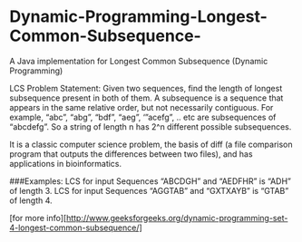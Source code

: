 # Dynamic-Programming-Longest-Common-Subsequence-
A Java implementation for Longest Common Subsequence (Dynamic Programming)

LCS Problem Statement: Given two sequences, find the length of longest subsequence present in both of them. A subsequence is a sequence that appears in the same relative order, but not necessarily contiguous. For example, “abc”, “abg”, “bdf”, “aeg”, ‘”acefg”, .. etc are subsequences of “abcdefg”. So a string of length n has 2^n different possible subsequences.

It is a classic computer science problem, the basis of diff (a file comparison program that outputs the differences between two files), and has applications in bioinformatics.

###Examples:
LCS for input Sequences “ABCDGH” and “AEDFHR” is “ADH” of length 3.
LCS for input Sequences “AGGTAB” and “GXTXAYB” is “GTAB” of length 4.

[for more info][http://www.geeksforgeeks.org/dynamic-programming-set-4-longest-common-subsequence/]
